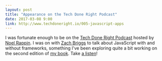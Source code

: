 ```yaml
---
layout: post
title: "Appearance on the Tech Done Right Podcast"
date: 2017-03-08 9:00
link: http://www.techdoneright.io/005-javascript-apps
---
```


I was fortunate enough to be on the [Tech Done Right Podcast][podcast] hosted by [Noel Rappin][noel].  I was on
with [Zach Briggs][zach] to talk about JavaScript with and without frameworks, something I've been exploring quite
a bit working on the second edition of [my book][book].  Take [a listen][podcast]!

[podcast]: http://www.techdoneright.io/005-javascript-apps
[noel]: https://twitter.com/noelrap
[zach]: https://twitter.com/theotherzach
[book]: https://pragprog.com/book/dcbang2/rails-angular-postgres-and-bootstrap-second-edition
